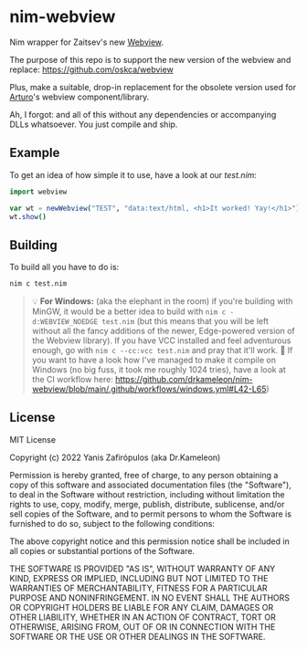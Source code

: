 # nim-webview
Nim wrapper for Zaitsev's new [Webview](https://github.com/webview/webview).

The purpose of this repo is to support the new version of the webview and replace: https://github.com/oskca/webview

Plus, make a suitable, drop-in replacement for the obsolete version used for [Arturo](https://github.com/arturo-lang/arturo)'s webview component/library.

Ah, I forgot: and all of this without any dependencies or accompanying DLLs whatsoever. You just compile and ship.

## Example

To get an idea of how simple it to use, have a look at our *test.nim*:


```nim
import webview

var wt = newWebview("TEST", "data:text/html, <h1>It worked! Yay!</h1>")
wt.show()
```

## Building

To build all you have to do is:

```bash
nim c test.nim
```

> 💡 **For Windows:** (aka the elephant in the room) if you're building with MinGW, it would be a better idea to build with `nim c -d:WEBVIEW_NOEDGE test.nim` (but this means that you will be left without all the fancy additions of the newer, Edge-powered version of the Webview library). If you have VCC installed and feel adventurous enough, go with `nim c --cc:vcc test.nim` and pray that it'll work. 🤞 If you want to have a look how I've managed to make it compile on Windows (no big fuss, it took me roughly 1024 tries), have a look at the CI workflow here: https://github.com/drkameleon/nim-webview/blob/main/.github/workflows/windows.yml#L42-L65)

## License

MIT License

Copyright (c) 2022 Yanis Zafirópulos (aka Dr.Kameleon)

Permission is hereby granted, free of charge, to any person obtaining a copy
of this software and associated documentation files (the "Software"), to deal
in the Software without restriction, including without limitation the rights
to use, copy, modify, merge, publish, distribute, sublicense, and/or sell
copies of the Software, and to permit persons to whom the Software is
furnished to do so, subject to the following conditions:

The above copyright notice and this permission notice shall be included in all
copies or substantial portions of the Software.

THE SOFTWARE IS PROVIDED "AS IS", WITHOUT WARRANTY OF ANY KIND, EXPRESS OR
IMPLIED, INCLUDING BUT NOT LIMITED TO THE WARRANTIES OF MERCHANTABILITY,
FITNESS FOR A PARTICULAR PURPOSE AND NONINFRINGEMENT. IN NO EVENT SHALL THE
AUTHORS OR COPYRIGHT HOLDERS BE LIABLE FOR ANY CLAIM, DAMAGES OR OTHER
LIABILITY, WHETHER IN AN ACTION OF CONTRACT, TORT OR OTHERWISE, ARISING FROM,
OUT OF OR IN CONNECTION WITH THE SOFTWARE OR THE USE OR OTHER DEALINGS IN THE
SOFTWARE.
